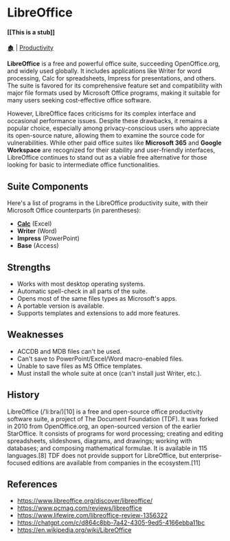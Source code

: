 # LibreOffice

####  [[This is a stub]]

[🏚️](../README.md) | [Productivity](/productivity/index.md)


**LibreOffice** is a free and powerful office suite, succeeding OpenOffice.org, and widely used globally. It includes applications like Writer for word processing, Calc for spreadsheets, Impress for presentations, and others. The suite is favored for its comprehensive feature set and compatibility with major file formats used by Microsoft Office programs, making it suitable for many users seeking cost-effective office software.

However, LibreOffice faces criticisms for its complex interface and occasional performance issues. Despite these drawbacks, it remains a popular choice, especially among privacy-conscious users who appreciate its open-source nature, allowing them to examine the source code for vulnerabilities. While other paid office suites like **Microsoft 365** and **Google Workspace** are recognized for their stability and user-friendly interfaces, LibreOffice continues to stand out as a viable free alternative for those looking for basic to intermediate office functionalities.

## Suite Components

Here's a list of programs in the LibreOffice productivity suite, with their Microsoft Office counterparts (in parentheses):

- **[Calc](/productivity/lo-calc.md)** (Excel)
- **Writer** (Word)
- **Impress** (PowerPoint)
- **Base** (Access)

## Strengths

- Works with most desktop operating systems.
- Automatic spell-check in all parts of the suite.
- Opens most of the same files types as Microsoft's apps.
- A portable version is available.
- Supports templates and extensions to add more features.

## Weaknesses

- ACCDB and MDB files can't be used.
- Can't save to PowerPoint/Excel/Word macro-enabled files.
- Unable to save files as MS Office templates.
- Must install the whole suite at once (can't install just Writer, etc.).

## History

LibreOffice (/ˈliːbrə/)[10] is a free and open-source office productivity software suite, a project of The Document Foundation (TDF). It was forked in 2010 from OpenOffice.org, an open-sourced version of the earlier StarOffice. It consists of programs for word processing; creating and editing spreadsheets, slideshows, diagrams, and drawings; working with databases; and composing mathematical formulae. It is available in 115 languages.[8] TDF does not provide support for LibreOffice, but enterprise-focused editions are available from companies in the ecosystem.[11]

## References

- https://www.libreoffice.org/discover/libreoffice/
- https://www.pcmag.com/reviews/libreoffice
- https://www.lifewire.com/libreoffice-review-1356322
- https://chatgpt.com/c/d864c8bb-7a42-4305-9ed5-4166ebba11bc
- https://en.wikipedia.org/wiki/LibreOffice
